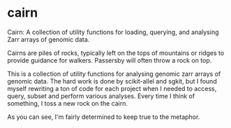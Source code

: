 # cairn
Cairn: A collection of utility functions for loading, querying, and analysing Zarr arrays of genomic data.

Cairns are piles of rocks, typically left on the tops of mountains or ridges to provide guidance for walkers. Passersby will often throw a rock on top.

This is a collection of utility functions for analysing genomic zarr arrays of genomic data. The hard work is done by scikit-allel and sgkit, but I found myself rewriting a ton of code for each project when I needed to access, query, subset and perform various analyses. Every time I think of something, I toss a new rock on the cairn. 

As you can see, I'm fairly determined to keep true to the metaphor.
